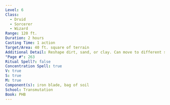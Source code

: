 ```yaml
---
Level: 6
Class:
  - Druid
  - Sorcerer
  - Wizard
Range: 120 ft.
Duration: 2 hours
Casting Time: 1 action
Target/Area: 40 ft. square of terrain
Additional Detail: Reshape dirt, sand, or clay. Can move to different square after 10 minutes.
"Page #": 263
Ritual Spell?: false
Concentration Spell: true
V: true
S: true
M: true
Component(s): iron blade, bag of soil
School: Transmutation
Book: PHB
---
```

